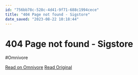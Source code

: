 ```yaml
---
id: "756bb78c-528c-4d41-9f71-688c1994cece"
title: "404 Page not found - Sigstore"
date_saved: "2023-08-22 10:18:44"
---
```


# 404 Page not found - Sigstore
#Omnivore

[Read on Omnivore](https://omnivore.app/me/404-page-not-found-sigstore-18a1c8a0dcc)
[Read Original](https://docs.sigstore.dev/signing/quickstart)

